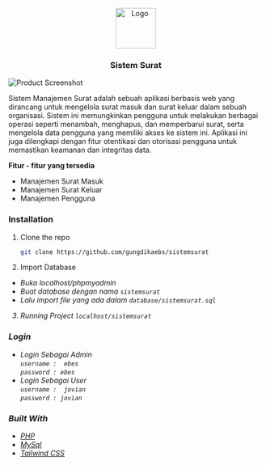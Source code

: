                          
<br/>
<div align="center">
<a href="https://github.com/ShaanCoding/ReadME-Generator">
<img src="https://i.imgur.com/MuGBX65.jpeg" alt="Logo" width="80" height="80">
</a>
<h3 align="center">Sistem Surat</h3>

</div>

![Product Screenshot](https://i.imgur.com/ZiMihIf.png)

Sistem Manajemen Surat adalah sebuah aplikasi berbasis web yang dirancang untuk mengelola surat masuk dan surat keluar dalam sebuah organisasi. Sistem ini memungkinkan pengguna untuk melakukan berbagai operasi seperti menambah, menghapus, dan memperbarui surat, serta mengelola data pengguna yang memiliki akses ke sistem ini. Aplikasi ini juga dilengkapi dengan fitur otentikasi dan otorisasi pengguna untuk memastikan keamanan dan integritas data.

<b> Fitur - fitur yang tersedia </b>
- Manajemen Surat Masuk
- Manajemen Surat Keluar
- Manajemen Pengguna
 ### Installation

1. Clone the repo
   ```sh
   git clone https://github.com/gungdikaebs/sistemsurat
   ```
2. Import Database
- <i> Buka localhost/phpmyadmin </i>
- <i> Buat database dengan nama ```sistemsurat```
- <i> Lalu import file yang ada dalam ```database/sistemsurat.sql ```</i>
   
3. Running Project
   ```localhost/sistemsurat ```

<h3>Login</h3>

- Login Sebagai Admin <br>
`username :  ebes` <br>
`password : ebes`
- Login Sebagai User <br>
`username :  jovian` <br>
`password : jovian`

 ### Built With



- [PHP](https://www.php.net/downloads.php)
- [MySql](https://www.mysql.com/)
- [Tailwind CSS](https://tailwindcss.com/)
